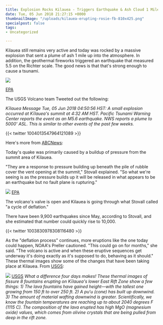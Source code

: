 ```yaml
---
title: Explosion Rocks Kilauea - Triggers Earthquake & Ash Cloud 1 Mile High
date: Tue, 05 Jun 2018 21:27:15 +0000
thumbnailImage: "/uploads/kilauea-erupting-rosie-fb-810x425.png"
specialpost: false
tags:
- Uncategorized

---
```

Kilauea still remains very active and today was rocked by a massive explosion that sent a plume of ash 1 mile up into the atmosphere. In addition, the geothermal fireworks triggered an earthquake that measured 5.5 on the Richter scale. The good news is that that's strong enough to cause a tsunami.

![](http://newsattorneys.staging.wpengine.com/wp-content/uploads/2018/06/kilauea-erupting-epa.jpg)

[EPA](https://www.epa.gov/hi)

The USGS Volcano team Tweeted out the following:

_Kīlauea Message Tue, 05 Jun 2018 04:50:56 HST: A small explosion occurred at Kīlauea's summit at 4:32 AM HST. Pacific Tsunami Warning Center reports the event as an M5.6 earthquake. NWS reports a plume to 5000' ASL. This is similar to other events of the past few weeks._

{{< twitter 1004013547964121089 >}}

Here's more from [ABCNews](https://abcnews.go.com/US/explosion-rocks-hawaiis-kilauea-volcano-sending-ash-mile/story?id=55661514):

Today's quake was primarily caused by a buildup of pressure from the summit area of Kilauea.

"They are a response to pressure building up beneath the pile of rubble cover the vent opening at the summit," Stovall explained. "So what we're seeing is as the pressure builds up it will be released in what appears to be an earthquake but no fault plane is rupturing."

![](http://newsattorneys.staging.wpengine.com/wp-content/uploads/2018/06/kilauea-lava-fingers-epa.jpg) [EPA](https://www.epa.gov/hi)

The volcano's valve is open and Kilauea is going through what Stovall called "a cycle of deflation."

There have been 9,900 earthquakes since May, according to Stovall, and she estimated that number could quickly rise to 10,000.

{{< twitter 1003830978308116480 >}}

As the "deflation process" continues, more eruptions like the one today could happen, NOAA's Preller cautioned. "This could go on for months," she said. "The volcano is active and when these eruptive sequences get underway it's doing exactly as it's supposed to do, behaving as it should." These thermal images show some of the changes that have been taking place at Kilauea. From [USGS](https://www.usgs.gov/news/k-lauea-volcano-erupts):

![](http://newsattorneys.staging.wpengine.com/wp-content/uploads/2018/06/kilauea-thermal-images-usgs-1024x436.jpg) [USGS](https://www.usgs.gov/news/k-lauea-volcano-erupts) _What a difference four days makes! These thermal images of fissure 8 fountains erupting on Kīlauea's lower East Rift Zone show a few things: 1) The lava fountains have gained height—with the tallest one growing from 150 ft to over 250 ft. 2) A pu‘u (cone) has built up downwind. 3) The amount of material wafting downwind is greater. Scientifically, we know the fountain temperatures are reaching up to about 2040 degrees F (1115 C). The composition of the lava erupted has high MgO (magnesium oxide) values, which comes from olivine crystals that are being pulled from deep in the rift zone._